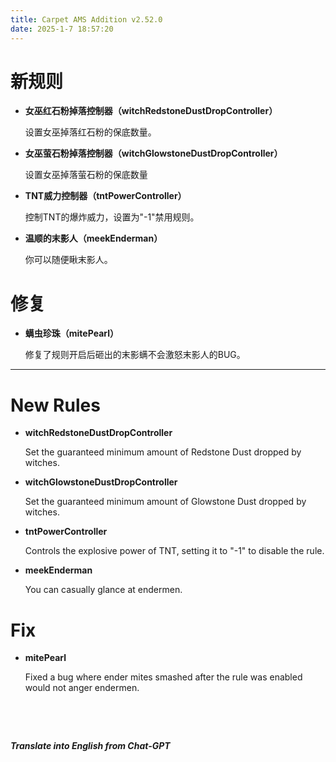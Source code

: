 ```yaml
---
title: Carpet AMS Addition v2.52.0
date: 2025-1-7 18:57:20
---
```


# 新规则

- **女巫红石粉掉落控制器（witchRedstoneDustDropController）**

  设置女巫掉落红石粉的保底数量。

- **女巫萤石粉掉落控制器（witchGlowstoneDustDropController）**

  设置女巫掉落萤石粉的保底数量

- **TNT威力控制器（tntPowerController）**

  控制TNT的爆炸威力，设置为"-1"禁用规则。

- **温顺的末影人（meekEnderman）**

  你可以随便瞅末影人。



# 修复

- **螨虫珍珠（mitePearl）**

  修复了规则开启后砸出的末影螨不会激怒末影人的BUG。



---



# New Rules

- **witchRedstoneDustDropController**

    Set the guaranteed minimum amount of Redstone Dust dropped by witches.

- **witchGlowstoneDustDropController**

    Set the guaranteed minimum amount of Glowstone Dust dropped by witches.

- **tntPowerController**

    Controls the explosive power of TNT, setting it to "-1" to disable the rule.

- **meekEnderman**

    You can casually glance at endermen.

  

# Fix

- **mitePearl**

  Fixed a bug where ender mites smashed after the rule was enabled would not anger endermen.

&emsp;

&emsp;

***Translate into English from Chat-GPT***

